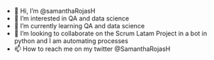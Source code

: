 - 👋 Hi, I’m @samanthaRojasH
- 👀 I’m interested in QA and data science
- 🌱 I’m currently learning QA and data science
- 💞️ I’m looking to collaborate on the Scrum Latam Project in a bot in python and I am automating processes
- 📫 How to reach me on my twitter @SamanthaRojasH

<!---
samanthaRojasH/samanthaRojasH is a ✨ special ✨ repository because its `README.md` (this file) appears on your GitHub profile.
You can click the Preview link to take a look at your changes.
--->
